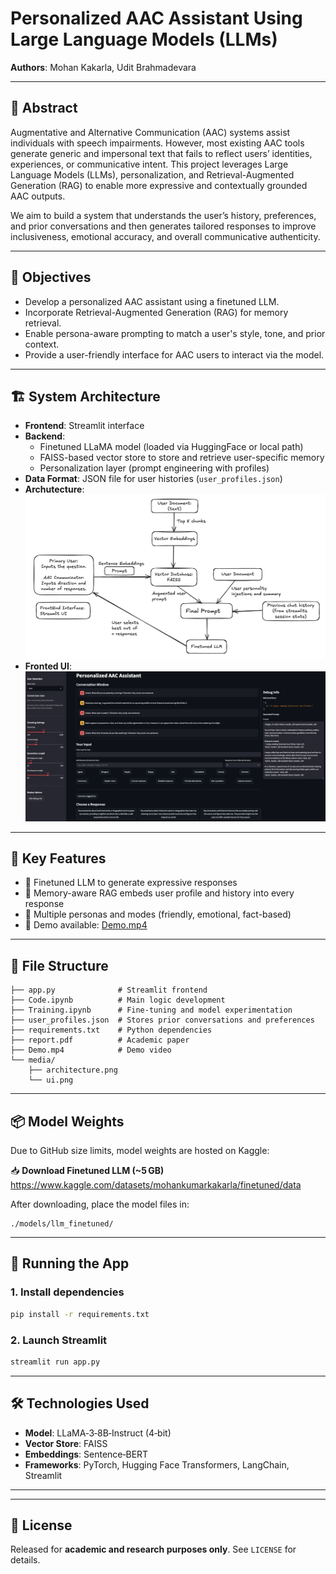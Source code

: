 # Personalized AAC Assistant Using Large Language Models (LLMs)

**Authors**: Mohan Kakarla, Udit Brahmadevara  


---

## 🧠 Abstract

Augmentative and Alternative Communication (AAC) systems assist individuals with speech impairments. However, most existing AAC tools generate generic and impersonal text that fails to reflect users’ identities, experiences, or communicative intent. This project leverages Large Language Models (LLMs), personalization, and Retrieval-Augmented Generation (RAG) to enable more expressive and contextually grounded AAC outputs.

We aim to build a system that understands the user’s history, preferences, and prior conversations and then generates tailored responses to improve inclusiveness, emotional accuracy, and overall communicative authenticity.

---

## 🎯 Objectives

- Develop a personalized AAC assistant using a finetuned LLM.
- Incorporate Retrieval-Augmented Generation (RAG) for memory retrieval.
- Enable persona-aware prompting to match a user's style, tone, and prior context.
- Provide a user-friendly interface for AAC users to interact via the model.

---

## 🏗️ System Architecture

- **Frontend**: Streamlit interface  
- **Backend**:  
  - Finetuned LLaMA model (loaded via HuggingFace or local path)  
  - FAISS-based vector store to store and retrieve user-specific memory  
  - Personalization layer (prompt engineering with profiles)  
- **Data Format**: JSON file for user histories (`user_profiles.json`)  
- **Archutecture**:  
  ![System Architecture](media/architecture.png)
- **Fronted UI**:  
  ![UI Screenshot](media/ui.png)

---

## 🧪 Key Features

- 🤖 Finetuned LLM to generate expressive responses  
- 🧠 Memory-aware RAG embeds user profile and history into every response  
- 👤 Multiple personas and modes (friendly, emotional, fact-based)  
- 🎥 Demo available: [Demo.mp4](Demo.mp4)

---

## 📁 File Structure

```
├── app.py              # Streamlit frontend
├── Code.ipynb          # Main logic development
├── Training.ipynb      # Fine-tuning and model experimentation
├── user_profiles.json  # Stores prior conversations and preferences
├── requirements.txt    # Python dependencies
├── report.pdf          # Academic paper
├── Demo.mp4            # Demo video
└── media/
    ├── architecture.png
    └── ui.png
```

---

## 📦 Model Weights

Due to GitHub size limits, model weights are hosted on Kaggle:

📥 **Download Finetuned LLM (~5 GB)**  
https://www.kaggle.com/datasets/mohankumarkakarla/finetuned/data

After downloading, place the model files in:

```
./models/llm_finetuned/
```

---

## 🚀 Running the App

### 1. Install dependencies
```bash
pip install -r requirements.txt
```

### 2. Launch Streamlit
```bash
streamlit run app.py
```

---

## 🛠️ Technologies Used

- **Model**: LLaMA‑3‑8B‑Instruct (4‑bit)  
- **Vector Store**: FAISS  
- **Embeddings**: Sentence‑BERT  
- **Frameworks**: PyTorch, Hugging Face Transformers, LangChain, Streamlit

---



---

## 📃 License

Released for **academic and research purposes only**. See `LICENSE` for details.
